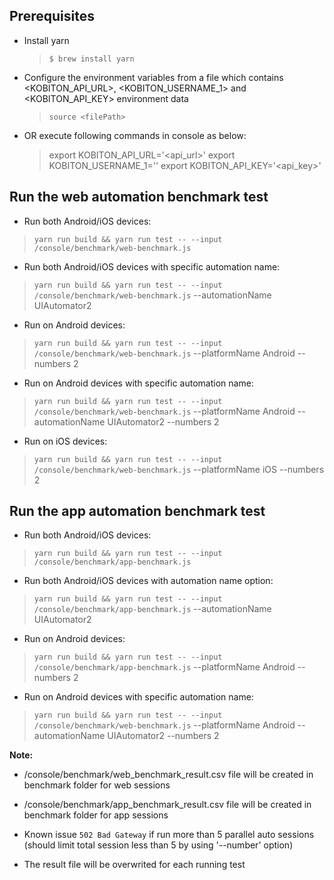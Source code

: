 ## Prerequisites

- Install yarn

  > `$ brew install yarn`

- Configure the environment variables from a file which contains <KOBITON_API_URL>, <KOBITON_USERNAME_1> and <KOBITON_API_KEY> environment data

  > `source <filePath>`

- OR execute following commands in console as below:

  > export KOBITON_API_URL='<api_url>'
  > export KOBITON_USERNAME_1='<username>'
  > export KOBITON_API_KEY='<api_key>'

## Run the web automation benchmark test

- Run both Android/iOS devices:

> `yarn run build && yarn run test -- --input /console/benchmark/web-benchmark.js`

- Run both Android/iOS devices with specific automation name:

> `yarn run build && yarn run test -- --input /console/benchmark/web-benchmark.js` --automationName UIAutomator2

- Run on Android devices:

> `yarn run build && yarn run test -- --input /console/benchmark/web-benchmark.js` --platformName Android --numbers 2

- Run on Android devices with specific automation name:

> `yarn run build && yarn run test -- --input /console/benchmark/web-benchmark.js` --platformName Android --automationName UIAutomator2 --numbers 2

- Run on iOS devices:

> `yarn run build && yarn run test -- --input /console/benchmark/web-benchmark.js` --platformName iOS --numbers 2

## Run the app automation benchmark test

- Run both Android/iOS devices:

> `yarn run build && yarn run test -- --input /console/benchmark/app-benchmark.js`

- Run both Android/iOS devices with automation name option:

>`yarn run build && yarn run test -- --input /console/benchmark/app-benchmark.js` --automationName UIAutomator2

- Run on Android devices:

> `yarn run build && yarn run test -- --input /console/benchmark/app-benchmark.js` --platformName Android --numbers 2

- Run on Android devices with specific automation name:

> `yarn run build && yarn run test -- --input /console/benchmark/web-benchmark.js` --platformName Android --automationName UIAutomator2 --numbers 2

**Note:**

- /console/benchmark/web_benchmark_result.csv file will be created in benchmark folder for web sessions

- /console/benchmark/app_benchmark_result.csv file will be created in benchmark folder for app sessions

- Known issue `502 Bad Gateway` if run more than 5 parallel auto sessions (should limit total session less than 5 by using '--number' option)

- The result file will be overwrited for each running test
